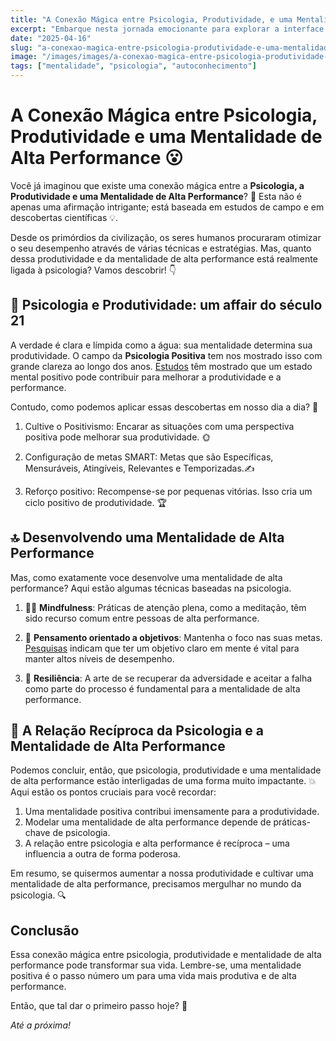 ```yaml
---
title: "A Conexão Mágica entre Psicologia, Produtividade, e uma Mentalidade de Alta Performance"
excerpt: "Embarque nesta jornada emocionante para explorar a interface entre psicologia, produtividade e mentalidade de alta performance. Aprenda novas táticas e abraçe uma vida mas próspera e realizada."
date: "2025-04-16"
slug: "a-conexao-magica-entre-psicologia-produtividade-e-uma-mentalidade-de-alta-performance"
image: "/images/images/a-conexao-magica-entre-psicologia-produtividade-e-uma-mentalidade-de-alta-performance.webp"
tags: ["mentalidade", "psicologia", "autoconhecimento"]
---
```


# A Conexão Mágica entre Psicologia, Produtividade e uma Mentalidade de Alta Performance 😮

Você já imaginou que existe uma conexão mágica entre a **Psicologia, a Produtividade e uma Mentalidade de Alta Performance**? 👀 Esta não é apenas uma afirmação intrigante; está baseada em estudos de campo e em descobertas científicas 💡. 

Desde os primórdios da civilização, os seres humanos procuraram otimizar o seu desempenho através de várias técnicas e estratégias. Mas, quanto dessa produtividade e da mentalidade de alta performance está realmente ligada à psicologia? Vamos descobrir! 👇

## 🎯 Psicologia e Produtividade: um affair do século 21 

A verdade é clara e límpida como a água: sua mentalidade determina sua produtividade. O campo da **Psicologia Positiva** tem nos mostrado isso com grande clareza ao longo dos anos. [Estudos](https://www.ncbi.nlm.nih.gov/pmc/articles/PMC3158730/) têm mostrado que um estado mental positivo pode contribuir para melhorar a produtividade e a performance. 

Contudo, como podemos aplicar essas descobertas em nosso dia a dia? 🤔

1. Cultive o Positivismo: Encarar as situações com uma perspectiva positiva pode melhorar sua produtividade. 🌞

2. Configuração de metas SMART: Metas que são Específicas, Mensuráveis, Atingíveis, Relevantes e Temporizadas.✍️

3. Reforço positivo: Recompense-se por pequenas vitórias. Isso cria um ciclo positivo de produtividade. 🏆

## 🔝 Desenvolvendo uma Mentalidade de Alta Performance 

Mas, como exatamente voce desenvolve uma mentalidade de alta performance? Aqui estão algumas técnicas baseadas na psicologia.

1. 🧘‍♂️ **Mindfulness**: Práticas de atenção plena, como a meditação, têm sido recurso comum entre pessoas de alta performance.
 
2. 🎯 **Pensamento orientado a objetivos**: Mantenha o foco nas suas metas. [Pesquisas](https://psycnet.apa.org/record/1985-24033-001) indicam que ter um objetivo claro em mente é vital para manter altos níveis de desempenho.
 
3. 🥇 **Resiliência**: A arte de se recuperar da adversidade e aceitar a falha como parte do processo é fundamental para a mentalidade de alta performance. 

## 🔄 A Relação Recíproca da Psicologia e a Mentalidade de Alta Performance 

Podemos concluir, então, que psicologia, produtividade e uma mentalidade de alta performance estão interligadas de uma forma muito impactante. 💥 Aqui estão os pontos cruciais para você recordar:

1. Uma mentalidade positiva contribui imensamente para a produtividade. 
2. Modelar uma mentalidade de alta performance depende de práticas-chave de psicologia.
3. A relação entre psicologia e alta performance é recíproca – uma influencia a outra de forma poderosa.

Em resumo, se quisermos aumentar a nossa produtividade e cultivar uma mentalidade de alta performance, precisamos mergulhar no mundo da psicologia. 🔍

## Conclusão 

Essa conexão mágica entre psicologia, produtividade e mentalidade de alta performance pode transformar sua vida. Lembre-se, uma mentalidade positiva é o passo número um para uma vida mais produtiva e de alta performance. 

Então, que tal dar o primeiro passo hoje? 🚀 

_Até a próxima!_